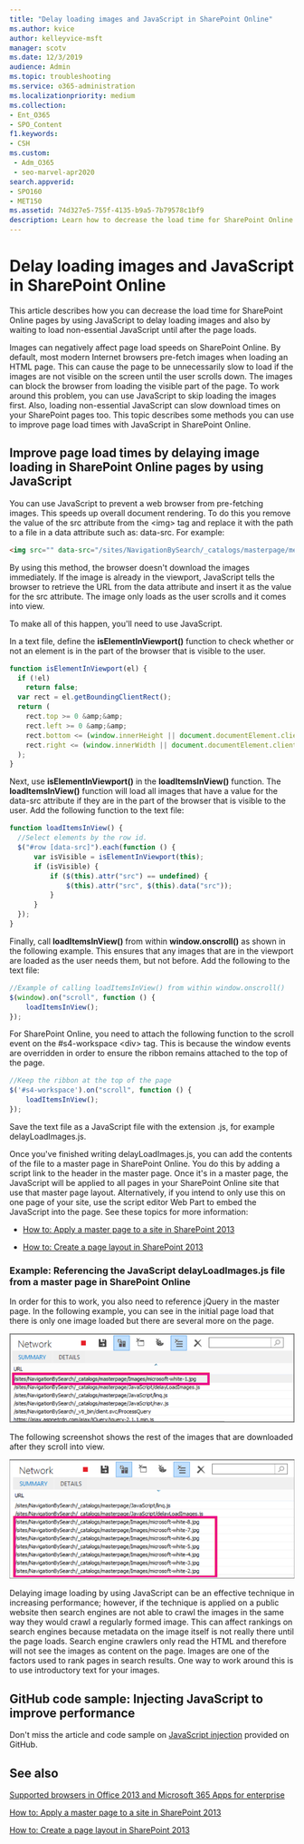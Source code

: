```yaml
---
title: "Delay loading images and JavaScript in SharePoint Online"
ms.author: kvice
author: kelleyvice-msft
manager: scotv
ms.date: 12/3/2019
audience: Admin
ms.topic: troubleshooting
ms.service: o365-administration
ms.localizationpriority: medium
ms.collection: 
- Ent_O365
- SPO_Content
f1.keywords:
- CSH
ms.custom: 
 - Adm_O365
 - seo-marvel-apr2020
search.appverid: 
- SPO160
- MET150
ms.assetid: 74d327e5-755f-4135-b9a5-7b79578c1bf9
description: Learn how to decrease the load time for SharePoint Online pages by using JavaScript to delay loading images and non-essential JavaScript.
---
```


# Delay loading images and JavaScript in SharePoint Online

This article describes how you can decrease the load time for SharePoint Online pages by using JavaScript to delay loading images and also by waiting to load non-essential JavaScript until after the page loads.
  
Images can negatively affect page load speeds on SharePoint Online. By default, most modern Internet browsers pre-fetch images when loading an HTML page. This can cause the page to be unnecessarily slow to load if the images are not visible on the screen until the user scrolls down. The images can block the browser from loading the visible part of the page. To work around this problem, you can use JavaScript to skip loading the images first. Also, loading non-essential JavaScript can slow download times on your SharePoint pages too. This topic describes some methods you can use to improve page load times with JavaScript in SharePoint Online.
  
## Improve page load times by delaying image loading in SharePoint Online pages by using JavaScript

You can use JavaScript to prevent a web browser from pre-fetching images. This speeds up overall document rendering. To do this you remove the value of the src attribute from the \<img\> tag and replace it with the path to a file in a data attribute such as: data-src. For example:
  
```html
<img src="" data-src="/sites/NavigationBySearch/_catalogs/masterpage/media/microsoft-white-8.jpg" />
```

By using this method, the browser doesn't download the images immediately. If the image is already in the viewport, JavaScript tells the browser to retrieve the URL from the data attribute and insert it as the value for the src attribute. The image only loads as the user scrolls and it comes into view.
  
To make all of this happen, you'll need to use JavaScript.
  
In a text file, define the **isElementInViewport()** function to check whether or not an element is in the part of the browser that is visible to the user.
  
```javascript
function isElementInViewport(el) {
  if (!el)
    return false;
  var rect = el.getBoundingClientRect();
  return (
    rect.top >= 0 &amp;&amp;
    rect.left >= 0 &amp;&amp;
    rect.bottom <= (window.innerHeight || document.documentElement.clientHeight) &amp;&amp;
    rect.right <= (window.innerWidth || document.documentElement.clientWidth)
  );
}
```

Next, use **isElementInViewport()** in the **loadItemsInView()** function. The **loadItemsInView()** function will load all images that have a value for the data-src attribute if they are in the part of the browser that is visible to the user. Add the following function to the text file:
  
```javascript
function loadItemsInView() {
  //Select elements by the row id.
  $("#row [data-src]").each(function () {
      var isVisible = isElementInViewport(this);
      if (isVisible) {
          if ($(this).attr("src") == undefined) {
              $(this).attr("src", $(this).data("src"));
          }
      }
  });
}
```

Finally, call **loadItemsInView()** from within **window.onscroll()** as shown in the following example. This ensures that any images that are in the viewport are loaded as the user needs them, but not before. Add the following to the text file:
  
```javascript
//Example of calling loadItemsInView() from within window.onscroll()
$(window).on("scroll", function () {
    loadItemsInView();
});

```

For SharePoint Online, you need to attach the following function to the scroll event on the #s4-workspace \<div\> tag. This is because the window events are overridden in order to ensure the ribbon remains attached to the top of the page.
  
```javascript
//Keep the ribbon at the top of the page
$('#s4-workspace').on("scroll", function () {
    loadItemsInView();
});
```

Save the text file as a JavaScript file with the extension .js, for example delayLoadImages.js.
  
Once you've finished writing delayLoadImages.js, you can add the contents of the file to a master page in SharePoint Online. You do this by adding a script link to the header in the master page. Once it's in a master page, the JavaScript will be applied to all pages in your SharePoint Online site that use that master page layout. Alternatively, if you intend to only use this on one page of your site, use the script editor Web Part to embed the JavaScript into the page. See these topics for more information:
  
- [How to: Apply a master page to a site in SharePoint 2013](/sharepoint/dev/general-development/how-to-apply-a-master-page-to-a-site-in-sharepoint)

- [How to: Create a page layout in SharePoint 2013](/sharepoint/dev/general-development/how-to-create-a-page-layout-in-sharepoint)

### Example: Referencing the JavaScript delayLoadImages.js file from a master page in SharePoint Online
  
In order for this to work, you also need to reference jQuery in the master page. In the following example, you can see in the initial page load that there is only one image loaded but there are several more on the page.
  
![Screenshot showing one image loaded on page.](../media/3d177ddb-67e5-43a7-b327-c9f9566ca937.png)
  
The following screenshot shows the rest of the images that are downloaded after they scroll into view.
  
![Screenshot showing several images loaded on page.](../media/95eb2b14-f6a1-4eac-a5cb-96097e49514c.png)
  
Delaying image loading by using JavaScript can be an effective technique in increasing performance; however, if the technique is applied on a public website then search engines are not able to crawl the images in the same way they would crawl a regularly formed image. This can affect rankings on search engines because metadata on the image itself is not really there until the page loads. Search engine crawlers only read the HTML and therefore will not see the images as content on the page. Images are one of the factors used to rank pages in search results. One way to work around this is to use introductory text for your images.
  
## GitHub code sample: Injecting JavaScript to improve performance

Don't miss the article and code sample on [JavaScript injection](https://go.microsoft.com/fwlink/p/?LinkId=524759) provided on GitHub.
  
## See also

[Supported browsers in Office 2013 and Microsoft 365 Apps for enterprise](https://support.office.com/article/57342811-0dc4-4316-b773-20082ced8a82)
  
[How to: Apply a master page to a site in SharePoint 2013](/sharepoint/dev/general-development/how-to-apply-a-master-page-to-a-site-in-sharepoint)
  
[How to: Create a page layout in SharePoint 2013](/sharepoint/dev/general-development/how-to-create-a-page-layout-in-sharepoint)